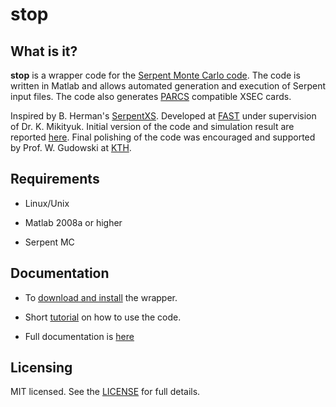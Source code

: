 stop
====

What is it?
-----------

**stop** is a wrapper code for the 
[Serpent Monte Carlo code](http://montecarlo.vtt.fi). 
The code is written in Matlab and allows automated generation 
and execution of Serpent input files. The code also generates 
[PARCS](https://engineering.purdue.edu/PARCS) compatible XSEC cards.

Inspired by B. Herman's [SerpentXS](http://canes.github.com/SerpentXS/).
Developed at [FAST](http://fast.web.psi.ch/) under supervision of Dr. K. Mikityuk.
Initial version of the code and simulation result are reported 
[here](http://urn.kb.se/resolve?urn=urn:nbn:se:kth:diva-118072).
Final polishing of the code was encouraged and supported by Prof. W. Gudowski 
at [KTH](http://www.neutron.kth.se/).

Requirements
------------

- Linux/Unix

- Matlab 2008a or higher

- Serpent MC

Documentation
-------------

- To [download and install](https://github.com/tumregels/stop/wiki/Install) the wrapper.

- Short [tutorial](https://github.com/tumregels/stop/wiki/Kickstart) on how to use the code.

- Full documentation is [here](https://github.com/tumregels/stop/wiki)

Licensing
---------

MIT licensed. 
See the [LICENSE](https://github.com/tumregels/stop/blob/master/LICENSE) 
for full details.

